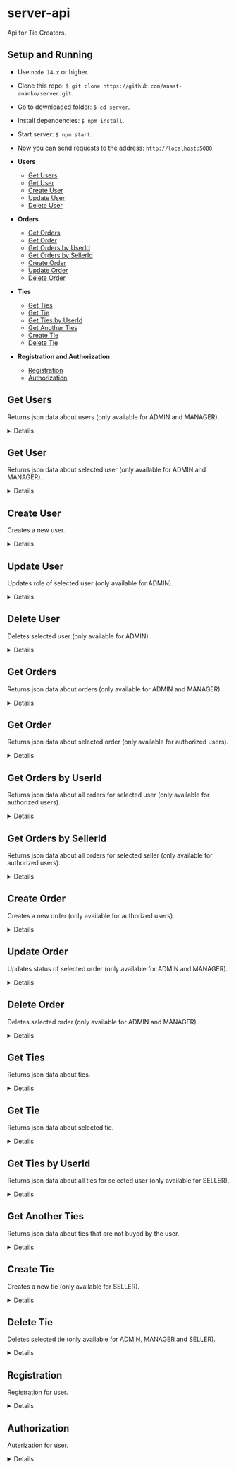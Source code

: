 # server-api
Api for Tie Creators.

## Setup and Running

- Use `node 14.x` or higher.
- Clone this repo: `$ git clone https://github.com/anast-ananko/server.git`.
- Go to downloaded folder: `$ cd server`.
- Install dependencies: `$ npm install`.
- Start server: `$ npm start`.
- Now you can send requests to the address: `http://localhost:5000`.

- **Users**
    - [Get Users](https://github.com/anast-ananko/server#get-users)
    - [Get User](https://github.com/anast-ananko/server#get-user)
    - [Create User](https://github.com/anast-ananko/server#create-user)
    - [Update User](https://github.com/anast-ananko/server#update-user)
    - [Delete User](https://github.com/anast-ananko/server#delete-user)
  
- **Orders**
    - [Get Orders](https://github.com/anast-ananko/server#get-orders)
    - [Get Order](https://github.com/anast-ananko/server#get-order)
    - [Get Orders by UserId](https://github.com/anast-ananko/server#get-orders-by-user-id)
    - [Get Orders by SellerId](https://github.com/anast-ananko/server#get-orders-by-seller-id)
    - [Create Order](https://github.com/anast-ananko/server#create-order)
    - [Update Order](https://github.com/anast-ananko/server#update-order)
    - [Delete Order](https://github.com/anast-ananko/server#delete-order)

- **Ties**
    - [Get Ties](https://github.com/anast-ananko/server#get-ties)
    - [Get Tie](https://github.com/anast-ananko/server#get-tie)
    - [Get Ties by UserId](https://github.com/anast-ananko/server#get-ties-by-user-id)
    - [Get Another Ties](https://github.com/anast-ananko/server#get-another-ties)
    - [Create Tie](https://github.com/anast-ananko/server#create-tie)
    - [Delete Tie](https://github.com/anast-ananko/server#delete-tie)
   
- **Registration and Authorization**
    - [Registration](https://github.com/anast-ananko/server#registration)
    - [Authorization](https://github.com/anast-ananko/server#authorization)


**Get Users**
----
Returns json data about users (only available for ADMIN and MANAGER).

<details>

* **URL**

    /api/users

* **Method:**

    `GET`

* **Headers:**

    `'Authorization': 'Bearer [token]'`

*  **URL Params**

    None

* **Query Params**

    **Optional:**
 
    `role=['USER'|'SELLER'|'MANAGER'|'ADMIN']`
  

    Api returns a header `X-Total-Count` that countains total number of records.

* **Data Params**

    None

* **Success Response:**

  * **Code:** 200 OK <br />
    **Content:** 
    ```json
      [
        {
          "_id": "63dd20a04ccd605f5664e262",
          "email": "user1@mail.ru",
          "password": "$2a$04$PNpGTzompxdmhUbGX/kbRuy/56KMsWzyHsozQO2jct9H4JONhbOGW",
          "role": "USER",
          "date": "2023-02-03T14:56:32.461Z"
        }
      ]
    ```
    **Headers:**
    ```
      "X-Total-Count": "10"
    ```
 
* **Error Response:**

    None

* **Notes:**

    None

</details>

**Get User**
----
Returns json data about selected user (only available for ADMIN and MANAGER).

<details>

* **URL**

    /api/users/:id

* **Method:**

    `GET`

* **Headers:**

    `'Authorization': 'Bearer [token]'`

*  **URL Params**

    **Required:**
 
    `id=[string]`

* **Query Params**

    None

* **Data Params**

    None

* **Success Response:**

  * **Code:** 200 OK <br />
    **Content:** 
    ```json
      {
        "_id": "63dd20a04ccd605f5664e262",
        "email": "user1@mail.ru",
        "password": "$2a$04$PNpGTzompxdmhUbGX/kbRuy/56KMsWzyHsozQO2jct9H4JONhbOGW",
        "role": "USER",
        "date": "2023-02-03T14:56:32.461Z"
      }
    ```
 
* **Error Response:**

  * **Code:** 404 NOT FOUND <br />
    **Content:** 
    ```json
      {
        message: "User with this id not found"
      }
    ```

* **Notes:**

    None

</details>

**Create User**
----
Creates a new user.

<details>

* **URL**

    /api/users

* **Method:**

    `POST`

* **Headers:**

    `'Content-Type': 'application/json'`

*  **URL Params**

    None

* **Query Params**

    None

* **Data Params**

    ```typescript
      {
        "email": "user1@mail.ru",
        "password": "user1",
        "role": ["USER"|"SELLER"]
      }
    ```

* **Success Response:**

  * **Code:** 201 CREATED <br />
    **Content:** 
    ```json
      {
        "_id": "63dd20a04ccd605f5664e262",
        "email": "user1@mail.ru",
        "password": "$2a$04$PNpGTzompxdmhUbGX/kbRuy/56KMsWzyHsozQO2jct9H4JONhbOGW",
        "role": "USER",
        "date": "2023-02-03T14:56:32.461Z"
      }
    ```
 
* **Error Response:**

  * **Code:** 400 BAD REQUEST <br />
    **Content:** 
    ```json
      {
        message: "Incorrect email or password"
      }
    ```

* **Notes:**

    None

</details>


**Update User**
----
Updates role of selected user (only available for ADMIN).

<details>

* **URL**

    /api/users/:id

* **Method:**

    `PATCH`

* **Headers:**

    `'Content-Type': 'application/json'`<br />
    `'Authorization': 'Bearer [token]'`

*  **URL Params**

    **Required:**

    `id=[string]`

* **Query Params**

    None

* **Data Params**

    ```typescript
      {
        "role": "MANAGER"
      }
    ```

* **Success Response:**

  * **Code:** 200 OK <br />
    **Content:** 
    ```json
      {        
        "_id": "63dd20a04ccd605f5664e262",
        "email": "user1@mail.ru",
        "password": "$2a$04$PNpGTzompxdmhUbGX/kbRuy/56KMsWzyHsozQO2jct9H4JONhbOGW",
        "role": "MANAGER",
        "date": "2023-02-03T14:56:32.461Z"
      }
    ```
 
* **Error Response:**

  * **Code:** 400 BAD REQUEST <br />
    **Content:** 
    ```json
      {
        message: "User has not been updated"
      }
    ```

* **Notes:**

    None

</details>

**Delete User**
----
Deletes selected user (only available for ADMIN).

<details>

* **URL**

    /api/users/:id

* **Method:**

    `DELETE`

* **Headers:**

    `'Authorization': 'Bearer [token]'`

*  **URL Params**

    **Required:**
 
    `id=[string]`

* **Query Params**

    None

* **Data Params**

    None

* **Success Response:**

  * **Code:** 200 OK <br />
    **Content:** 
    ```json
      {}
    ```
 
* **Error Response:**

  * **Code:** 404 NOT FOUND <br />
    **Content:** 
    ```json
      {}
    ```

* **Notes:**

    None

</details>

**Get Orders**
----
Returns json data about orders (only available for ADMIN and MANAGER).

<details>

* **URL**

    /api/orders

* **Method:**

    `GET`

* **Headers:**

    `'Authorization': 'Bearer [token]'`


*  **URL Params**

    None

* **Query Params**

      None
  

    Api returns a header `X-Total-Count` that countains total number of records.

* **Data Params**

    None

* **Success Response:**

  * **Code:** 200 OK <br />
    **Content:** 
    ```json
      [
        {
          "_id": "63dd20a04ccd605f5664e262",
          "userId": "63dbd9a0ed3f9585d55acd7b",
          "image": "https://i.ibb.co/ZLs1r2L/14.jpg",
          "price": 30,
          "status": "NON-PAID",
          "date": "2023-02-03T14:56:32.461Z",
          "sellerId": "63e3fb253a85875ab9a671c4"
        }
      ]
    ```
    **Headers:**
    ```
      "X-Total-Count": "10"
    ```
 
* **Error Response:**

    None

* **Notes:**

    None

</details>

**Get Order**
----
Returns json data about selected order (only available for authorized users).

<details>

* **URL**

    /api/orders/:id

* **Method:**

    `GET`

* **Headers:**

    `'Authorization': 'Bearer [token]'`

*  **URL Params**

    **Required:**
 
    `id=[string]`

* **Query Params**

    None

* **Data Params**

    None

* **Success Response:**

  * **Code:** 200 OK <br />
    **Content:** 
    ```json
      {
        "_id": "63dd20a04ccd605f5664e262",
        "userId": "63dbd9a0ed3f9585d55acd7b",
        "image": "https://i.ibb.co/ZLs1r2L/14.jpg",
        "price": 30,
        "status": "NON-PAID",
        "date": "2023-02-03T14:56:32.461Z",
        "sellerId": "63e3fb253a85875ab9a671c4"
      }
    ```
 
* **Error Response:**

  * **Code:** 404 NOT FOUND <br />
    **Content:** 
    ```json
      {
        message: "User with this id not found"
      }
    ```

* **Notes:**

    None

</details>


**Get Orders by UserId**
----
Returns json data about all orders for selected user (only available for authorized users).

<details>

* **URL**

    /api/orders/user/:id

* **Method:**

    `GET`

* **Headers:**

    `'Authorization': 'Bearer [token]'`

*  **URL Params**

    **Required:**
 
    `id=[string]`

    Api returns a header `X-Total-Count` that countains total number of records.

* **Query Params**

    None

* **Data Params**

    None

* **Success Response:**

  * **Code:** 200 OK <br />
    **Content:** 
    ```json
      [
        {
          "_id": "63dd20a04ccd605f5664e262",
          "userId": "63dbd9a0ed3f9585d55acd7b",
          "image": "https://i.ibb.co/ZLs1r2L/14.jpg",
          "price": 30,
          "status": "NON-PAID",
          "date": "2023-02-03T14:56:32.461Z",
          "sellerId": "63e3fb253a85875ab9a671c4"
        }
      ]
    ```
    **Headers:**
    ```
      "X-Total-Count": "10"
    ```
 
* **Error Response:**

    None

* **Notes:**

    None

</details>


**Get Orders by SellerId**
----
Returns json data about all orders for selected seller (only available for authorized users).

<details>

* **URL**

    /api/orders/seller/:id

* **Method:**

    `GET`

* **Headers:**

    `'Authorization': 'Bearer [token]'`

*  **URL Params**

    **Required:**
 
    `id=[string]`

    Api returns a header `X-Total-Count` that countains total number of records.

* **Query Params**

    None

* **Data Params**

    None

* **Success Response:**

  * **Code:** 200 OK <br />
    **Content:** 
    ```json
      [
        {
          "_id": "63dd20a04ccd605f5664e262",
          "userId": "63dbd9a0ed3f9585d55acd7b",
          "image": "https://i.ibb.co/ZLs1r2L/14.jpg",
          "price": 30,
          "status": "NON-PAID",
          "date": "2023-02-03T14:56:32.461Z",
          "sellerId": "63e3fb253a85875ab9a671c4"
        }
      ]
    ```
    **Headers:**
    ```
      "X-Total-Count": "10"
    ```
 
* **Error Response:**

    None

* **Notes:**

    None

</details>


**Create Order**
----
Creates a new order (only available for authorized users).

<details>

* **URL**

    /api/orders

* **Method:**

    `POST`

* **Headers:**

    `'Content-Type': 'application/json'`<br />
    `'Authorization': 'Bearer [token]'`

*  **URL Params**

    None

* **Query Params**

    None

* **Data Params**

    ```typescript
      {
        "userId": "63dbd9a0ed3f9585d55acd7b",
        "image": "https://i.ibb.co/ZLs1r2L/14.jpg",
        "price": 30,
        "sellerId": "63e3fb253a85875ab9a671c4"
      }
    ```

* **Success Response:**

  * **Code:** 201 CREATED <br />
    **Content:** 
    ```json
      {
        "_id": "63dd20a04ccd605f5664e262",
        "userId": "63dbd9a0ed3f9585d55acd7b",
        "image": "https://i.ibb.co/ZLs1r2L/14.jpg",
        "price": 30,
        "status": "NON-PAID",
        "date": "2023-02-03T14:56:32.461Z",
        "sellerId": "63e3fb253a85875ab9a671c4"
      }
    ```
 
* **Error Response:**

  * **Code:** 400 BAD REQUEST <br />
    **Content:** 
    ```json
      {
        message: "Check if all fields are filled"
      }
    ```

* **Notes:**

    None

</details>


**Update Order**
----
Updates status of selected order (only available for ADMIN and MANAGER).

<details>

* **URL**

    /api/orders/:id

* **Method:**

    `PATCH`

* **Headers:**

    `'Content-Type': 'application/json'`<br />
    `'Authorization': 'Bearer [token]'`

*  **URL Params**

    **Required:**

    `id=[string]`

* **Query Params**

    None

* **Data Params**

    ```typescript
      {
        "status": ['NON-PAID', 'PAID', 'DECLINED', 'IN PROGRESS', 'FINISHED']
      }
    ```

* **Success Response:**

  * **Code:** 200 OK <br />
    **Content:** 
    ```json
      {
        "_id": "63dd20a04ccd605f5664e262",
        "userId": "63dbd9a0ed3f9585d55acd7b",
        "image": "https://i.ibb.co/ZLs1r2L/14.jpg",
        "price": 30,
        "status": "PAID",
        "date": "2023-02-03T14:56:32.461Z",
        "sellerId": "63e3fb253a85875ab9a671c4"
      }
    ```
 
* **Error Response:**

  * **Code:** 400 BAD REQUEST <br />
    **Content:** 
    ```json
      {
        message: "Order has not been updated"
      }
    ```

* **Notes:**

    None

</details>

**Delete Order**
----
Deletes selected order (only available for ADMIN and MANAGER).

<details>

* **URL**

    /api/orders/:id

* **Method:**

    `DELETE`

* **Headers:**

    `'Authorization': 'Bearer [token]'`

*  **URL Params**

    **Required:**
 
    `id=[string]`

* **Query Params**

    None

* **Data Params**

    None

* **Success Response:**

  * **Code:** 200 OK <br />
    **Content:** 
    ```json
      {}
    ```
 
* **Error Response:**

  * **Code:** 404 NOT FOUND <br />
    **Content:** 
    ```json
      {}
    ```

* **Notes:**

    None

</details>


**Get Ties**
----
Returns json data about ties.

<details>

* **URL**

    /api/ties

* **Method:**

    `GET`

* **Headers:**

    None

*  **URL Params**

    None

* **Query Params**

    None  

    Api returns a header `X-Total-Count` that countains total number of records.

* **Data Params**

    None

* **Success Response:**

  * **Code:** 200 OK <br />
    **Content:** 
    ```json
      [
        {
          "_id": "63d9764a9110523df50c4d37",
          "userId": "63dbd9a0ed3f9585d55acd7b",
          "name": "MU-765",
          "image": "https://i.ibb.co/ZLs1r2L/14.jpg",
          "price": 20
        }
      ]
    ```
    **Headers:**
    ```
      "X-Total-Count": "10"
    ```
 
* **Error Response:**

    None

* **Notes:**

    None

</details>

**Get Tie**
----
Returns json data about selected tie.

<details>

* **URL**

    /api/ties/:id

* **Method:**

    `GET`

* **Headers:**

    None

*  **URL Params**

    **Required:**
 
    `id=[string]`

* **Query Params**

    None

* **Data Params**

    None

* **Success Response:**

  * **Code:** 200 OK <br />
    **Content:** 
    ```json
      {
        "_id": "63d9764a9110523df50c4d37",
        "userId": "63dbd9a0ed3f9585d55acd7b",
        "name": "RF-56",
        "image": "https://i.ibb.co/ZLs1r2L/14.jpg",
        "price": 20
      }
    ```
 
* **Error Response:**

  * **Code:** 404 NOT FOUND <br />
    **Content:** 
    ```json
      {
         message: "Tie with this id not found"
      }
    ```

* **Notes:**

    None

</details>


**Get Ties by UserId**
----
Returns json data about all ties for selected user (only available for SELLER).

<details>

* **URL**

    /api/ties/user/:id

* **Method:**

    `GET`

* **Headers:**

    `'Authorization': 'Bearer [token]'`

*  **URL Params**

    **Required:**
 
    `id=[string]`

    Api returns a header `X-Total-Count` that countains total number of records.

* **Query Params**

    None

* **Data Params**

    None

* **Success Response:**

  * **Code:** 200 OK <br />
    **Content:** 
    ```json
      [
        {
          "_id": "63d9764a9110523df50c4d37",
          "userId": "63dbd9a0ed3f9585d55acd7b",
          "name": "RT-67",
          "image": "https://i.ibb.co/ZLs1r2L/14.jpg",
          "price": 20
        }
      ]
    ```
    **Headers:**
    ```
      "X-Total-Count": "10"
    ```
 
* **Error Response:**

    None

* **Notes:**

    None

</details>

**Get Another Ties**
----
Returns json data about ties that are not buyed by the user.

<details>

* **URL**

    /api/ties/user/another/:id

* **Method:**

    `GET`

* **Headers:**

    None

*  **URL Params**

    None

* **Query Params**

    None  

    Api returns a header `X-Total-Count` that countains total number of records.

* **Data Params**

    None

* **Success Response:**

  * **Code:** 200 OK <br />
    **Content:** 
    ```json
      [
        {
          "_id": "63d9764a9110523df50c4d37",
          "userId": "63dbd9a0ed3f9585d55acd7b",
          "name": "MU-765",
          "image": "https://i.ibb.co/ZLs1r2L/14.jpg",
          "price": 20
        }
      ]
    ```
    **Headers:**
    ```
      "X-Total-Count": "10"
    ```
 
* **Error Response:**

    None

* **Notes:**

    None

</details>


**Create Tie**
----
Creates a new tie (only available for SELLER).

<details>

* **URL**

    /api/ties

* **Method:**

    `POST`

* **Headers:**

    `'Content-Type': 'application/json'`<br />
    `'Authorization': 'Bearer [token]'`

*  **URL Params**

    None

* **Query Params**

    None

* **Data Params**

    ```typescript
      {
        "userId": "63dbd9a0ed3f9585d55acd7b",
        "name": "RT-23",
        "price": 20,
        "image": "https://i.ibb.co/ZLs1r2L/14.jpg"
      }
    ```

* **Success Response:**

  * **Code:** 201 CREATED <br />
    **Content:** 
    ```json
      {
        "_id": "63d9764a9110523df50c4d37",
        "userId": "63dbd9a0ed3f9585d55acd7b",
        "name": "OP-234",
        "image": "https://i.ibb.co/ZLs1r2L/14.jpg", 
        "price": 20
      }
    ```
 
* **Error Response:**

  * **Code:** 400 BAD REQUEST <br />
    **Content:** 
    ```json
      {
        message: "Check if all fields are filled"
      }
    ```

* **Notes:**

    None

</details>


**Delete Tie**
----
Deletes selected tie (only available for ADMIN, MANAGER and SELLER).

<details>

* **URL**

    /api/ties/:id

* **Method:**

    `DELETE`

* **Headers:**

    `'Authorization': 'Bearer [token]'`

*  **URL Params**

    **Required:**
 
    `id=[string]`

* **Query Params**

    None

* **Data Params**

    None

* **Success Response:**

  * **Code:** 200 OK <br />
    **Content:** 
    ```json
      {}
    ```
 
* **Error Response:**

  * **Code:** 404 NOT FOUND <br />
    **Content:** 
    ```json
      {}
    ```

* **Notes:**

    None

</details>


**Registration**
----
Registration for user.

<details>

* **URL**

    /api/auth/registration

* **Method:**

    `POST`

* **Headers:**

    `'Content-Type': 'application/json'`

*  **URL Params**

    None

* **Query Params**

    None

* **Data Params**

    ```typescript
      {
        "email": "user10@gmail.ru",
        "password": "user10",
        "role": "USER"
      }
    ```

* **Success Response:**

  * **Code:** 200 OK <br />
    **Content:** 
    ```json
      {
        "_id": "63dd20a04ccd605f5664e262",
        "email": "user10@gmail.ru",
        "password": "$2a$04$PNpGTzompxdmhUbGX/kbRuy/56KMsWzyHsozQO2jct9H4JONhbOGW",
        "role": "USER",
        "date": "2023-02-03T14:56:32.461Z"
      }
    ```
 
* **Error Response:**

  * **Code:** 400 BAD REQUEST <br />
    **Content:** 
    ```json
      {
        message: "Registration error"
      }
      OR
      {
        message: "Сheck if all fields are filled"
      }
      OR
      {
        message: "User with this name exists"
      }
    ```

* **Notes:**

    None

</details>


**Authorization**
----
Auterization for user.

<details>

* **URL**

    /api/auth/login

* **Method:**

    `POST`

* **Headers:**

    `'Content-Type': 'application/json'`

*  **URL Params**

    None

* **Query Params**

    None

* **Data Params**

  ```typescript
      {
        "email": "user10@gmail.ru",
        "password": "user10"
      }
  ```

* **Success Response:**

  * **Code:** 200 OK <br />
    **Content:** 
    ```json
      {
        "user": {
            "_id": "63dd20914ccd605f5664e25e",
            "email": "user10@gmail.ru",
            "password": "$2a$04$ZaOJYkDcaxFnzZ.y6kf9GOtfi5a1WCkenGZLFRtwj9PT/ct5qLw1i",
            "role": "ADMIN",
            "date": "2023-02-03T14:56:17.210Z"
        },
        "token": "eyJhbGciOiJIUzI1NiIsInR5cCI6IkpXVCJ9.eyJpZCI6IjYzZGQyMDkxNGNjZDYwNWY1NjY0ZTI1ZSIsInJvbGUiOiJBRE1JTiIsImlhdCI6MTY3NTUxOTE1MywiZXhwIjoxNjc1NTYyMzUzfQ.aJImJSSVNLWgP1Y8QGK37kBQ-Qvtxg25N9dZbMzciZo"
      }
    ```
 
* **Error Response:**

  * **Code:** 404 NOT FOUND <br />
    **Content:** 
    ```json
      {
        message: "User with user@gmail.ru not found"
      }
    ```

  * **Code:** 400 BAD REQUEST <br />
    **Content:** 
    ```json
      {
        message: "Incorrect password"
      }
      OR
      {
        message: "Login error"
      }
    ```  

* **Notes:**

    None

</details>
